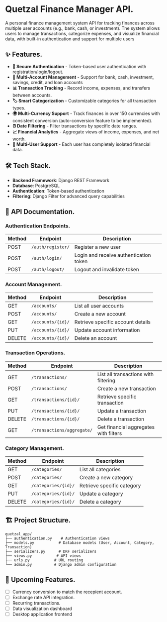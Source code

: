 # Quetzal Finance Manager API.

A personal finance management system API for tracking finances across multiple user accounts (e.g., bank, cash, or investment). The system allows users to manage transactions, categorize expenses, and visualize financial data, with built-in authentication and support for multiple users

## ✨ Features.

- **🔐 Secure Authentication** - Token-based user authentication with registration/login/logout.
- **💼 Multi-Account Management** - Support for bank, cash, investment, savings, credit, and loan accounts
- **📊 Transaction Tracking** - Record income, expenses, and transfers between accounts.
- **🏷️ Smart Categorization** - Customizable categories for all transaction types.
- **🌍 Multi-Currency Support** - Track finances in over 150 currencies with consistent conversion (auto-conversion feature to be implemented).
- **⏰ Date Filtering** - Filter transactions by specific date ranges.
- **📈 Financial Analytics** - Aggregate views of income, expenses, and net worth.
- **👥 Multi-User Support** - Each user has completely isolated financial data.

## 🛠 Tech Stack.

- **Backend Framework**: Django REST Framework
- **Database**: PostgreSQL
- **Authentication**: Token-based authentication
- **Filtering**: Django Filter for advanced query capabilities


## 📜 API Documentation.

### Authentication Endpoints.

| Method | Endpoint | Description |
|--------|----------|-------------|
| POST | `/auth/register/` | Register a new user |
| POST | `/auth/login/` | Login and receive authentication token |
| POST | `/auth/logout/` | Logout and invalidate token |

### Account Management.

| Method | Endpoint | Description |
|--------|----------|-------------|
| GET | `/accounts/` | List all user accounts |
| POST | `/accounts/` | Create a new account |
| GET | `/accounts/{id}/` | Retrieve specific account details |
| PUT | `/accounts/{id}/` | Update account information |
| DELETE | `/accounts/{id}/` | Delete an account |

### Transaction Operations.

| Method | Endpoint | Description |
|--------|----------|-------------|
| GET | `/transactions/` | List all transactions with filtering |
| POST | `/transactions/` | Create a new transaction |
| GET | `/transactions/{id}/` | Retrieve specific transaction |
| PUT | `/transactions/{id}/` | Update a transaction |
| DELETE | `/transactions/{id}/` | Delete a transaction |
| GET | `/transactions/aggregate/` | Get financial aggregates with filters |

### Category Management.

| Method | Endpoint | Description |
|--------|----------|-------------|
| GET | `/categories/` | List all categories |
| POST | `/categories/` | Create a new category |
| GET | `/categories/{id}/` | Retrieve specific category |
| PUT | `/categories/{id}/` | Update a category |
| DELETE | `/categories/{id}/` | Delete a category |

## 🏗 Project Structure.

```
quetzal_app/
├── authentication.py    # Authentication views
├── models.py           # Database models (User, Account, Category, Transaction)
├── serializers.py      # DRF serializers
├── views.py           # API views
├── urls.py           # URL routing
└── admin.py          # Django admin configuration
```

## 🔮 Upcoming Features.

- [ ] Currency conversion to match the recepient account.
- [ ] Exchange rate API integration.
- [ ] Recurring transactions.
- [ ] Data visualization dashboard
- [ ] Desktop application frontend